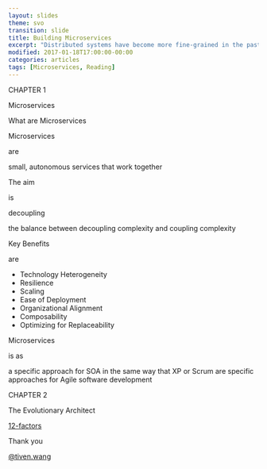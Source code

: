 ```yaml
---
layout: slides
theme: svo
transition: slide
title: Building Microservices
excerpt: "Distributed systems have become more fine-grained in the past 10 years, shifting from code-heavy monolithic applications to smaller, self-contained microservices. But developing these systems brings its own set of headaches. With lots of examples and practical advice, this book takes a holistic view of the topics that system architects and administrators must consider when building, managing, and evolving microservice architectures. Microservice technologies are moving quickly. Author Sam Newman provides you with a firm grounding in the concepts while diving into current solutions for modeling, integrating, testing, deploying, and monitoring your own autonomous services. You’ll follow a fictional company throughout the book to learn how building a microservice architecture affects a single domain."
modified: 2017-01-18T17:00:00-00:00
categories: articles
tags: [Microservices, Reading]
---
```


<section>
<p class="Subject">CHAPTER 1</p>
<p class="Question">Microservices</p>
</section>

<section>
<p class="Question">What are Microservices</p>
</section>

<section>
<p class="Subject">Microservices</p>
<p class="Attributive">are</p>
<p class="Object"><span class="Adjective fragment display">small</span><span class="Adjective fragment display">, autonomous</span> services that work together</p>
</section>

<section>
<p class="Subject">The aim</p>
<p class="Attributive">is</p>
<p class="Object"><span class="Adjective fragment fade">decoupling</span><p class="fragment fade">the balance between decoupling complexity and coupling complexity</p>
</p>
</section>

<section>
<p class="Subject">Key Benefits</p>
<p class="Attributive">are</p>
<ul>
<li class="Explain fragment fade-up">Technology Heterogeneity</li>
<li class="Explain fragment fade-up">Resilience</li>
<li class="Explain fragment fade-up">Scaling</li>
<li class="Explain fragment fade-up">Ease of Deployment</li>
<li class="Explain fragment fade-up">Organizational Alignment</li>
<li class="Explain fragment fade-up">Composability</li>
<li class="Explain fragment fade-up">Optimizing for Replaceability</li>
</ul>
</section>

<section>
<p class="Subject">Microservices</p>
<p class="Attributive">is as</p>
<p class="Object fragment fade">a specific approach for SOA in the same way that XP or
Scrum are specific approaches for Agile software development</p>
</section>

<section>
<p class="Subject">CHAPTER 2</p>
<p class="Question">The Evolutionary Architect</p>
</section>

<section>
<p class=""><a href="https://12factor.net/">12-factors</a></p>
</section>

<section>
<p class="Question">Thank you</p>
<p class="Author"><a href="http://tiven.wang">@tiven.wang</a></p>
</section>

